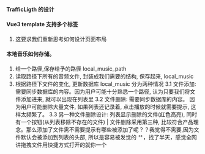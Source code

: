 #### TrafficLigth 的设计

#### Vue3 template 支持多个标签

1. 这要求我们重新思考如何设计页面布局

#### 本地音乐如何存储。

1. 给一个路径,保存给予的路径 local_music_path
2. 读取路径下所有的音频文件, 封装成我们需要的结构, 保存起来, local_music
3. 根据路径下文件的变化, 更新数据库 local_music 分为两种情况
   3.1 文件添加: 需要同步数据库的内容。因为用户可能十分熟悉一个路径, 认为只要我们将文件添加进来, 就可以出现在列表里
   3.2 文件删除: 需要同步数据库的内容。 因为用户可能删除大量文件, 如果列表还记录着, 点击播放的时候就需要提示, 这样太频繁了。
   3.3 另一种文件删除设计: 列表显示删除的文件(红色高亮), 同时有一个按钮(从列表移除不存在的文件)
   |
   文件删除采用第三种, 比较符合产品理念。那么添加了文件需不需要提示有哪些被添加了呢？？我觉得不需要,因为文件默认会被添加到列表的头部, 所以是容易被发觉的
   艹，找了半天，感觉全网讲拖拽文件用快捷方式打开的就你一个
